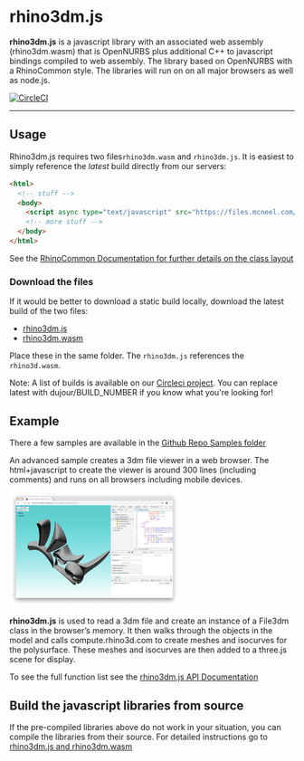# rhino3dm.js
**rhino3dm.js** is a javascript library with an associated web assembly (rhino3dm.wasm) that is OpenNURBS plus additional C++ to javascript bindings compiled to web assembly. The library based on OpenNURBS with a RhinoCommon style. The libraries will run on on all major browsers as well as node.js.

[![CircleCI](https://circleci.com/gh/mcneel/rhino3dm/tree/master.svg?style=shield&circle-token=53733a2fe2cf99a11808d1e5210bc1aeb3f13ea9)](https://circleci.com/gh/mcneel/rhino3dm/tree/master)

----

## Usage

Rhino3dm.js requires two files`rhino3dm.wasm` and `rhino3dm.js`.  It is easiest to simply reference the *latest* build directly from our servers:

```html
<html>
  <!-- stuff -->
  <body>
    <script async type="text/javascript" src="https://files.mcneel.com/rhino3dm/js/latest/rhino3dm.js"></script>
    <!-- more stuff -->
  </body>
</html>
```

See the [RhinoCommon Documentation for further details on the class layout](https://developer.rhino3d.com/guides/rhinocommon/)

### Download the files

If it would be better to download a static build locally, download the latest build of the two files:
-  [rhino3dm.js](https://files.mcneel.com/rhino3dm/js/latest/rhino3dm.js)
-  [rhino3dm.wasm](https://files.mcneel.com/rhino3dm/js/latest/rhino3dm.wasm)


Place these in the same folder. The `rhino3dm.js` references the `rhino3d.wasm`.

Note: A list of builds is available on our [Circleci project](https://circleci.com/gh/mcneel/rhino3dm). You can replace latest with dujour/BUILD_NUMBER if you know what you're looking for!

## Example

There a few samples are available in the [Github Repo Samples folder](https://github.com/mcneel/rhino3dm/tree/master/samples/javascript)

An advanced sample creates a 3dm file viewer in a web browser.  The html+javascript to create the viewer is around 300 lines (including comments) and runs on all browsers including mobile devices.  

<img src="docs/images/rhino3dm_rhinologo.png" width="300"></img>

**rhino3dm.js** is used to read a 3dm file and create an instance of a File3dm class in the browser’s memory.  It then walks through the objects in the model and calls compute.rhino3d.com to create meshes and isocurves for the polysurface. These meshes and isocurves are then added to a three.js scene for display.

To see the full function list see the [rhino3dm.js API Documentation](https://mcneel.github.io/rhino3dm/javascript/api/index.html)

## Build the javascript libraries from source

If the pre-compiled libraries above do not work in your situation, you can compile the libraries from their source. For detailed instructions go to [rhino3dm.js and rhino3dm.wasm](/docs/javascript/RHINO3DM-BUILD.JS.md) 
